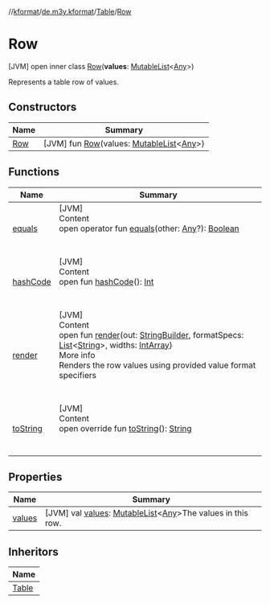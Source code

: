 //[kformat](../../../index.md)/[de.m3y.kformat](../../index.md)/[Table](../index.md)/[Row](index.md)



# Row  
 [JVM] open inner class [Row](index.md)(**values**: [MutableList](https://kotlinlang.org/api/latest/jvm/stdlib/kotlin.collections/-mutable-list/index.html)<[Any](https://kotlinlang.org/api/latest/jvm/stdlib/kotlin/-any/index.html)>)

Represents a table row of values.

   


## Constructors  
  
|  Name|  Summary| 
|---|---|
| <a name="de.m3y.kformat/Table.Row/Row/#kotlin.collections.MutableList[kotlin.Any]/PointingToDeclaration/"></a>[Row](-row.md)| <a name="de.m3y.kformat/Table.Row/Row/#kotlin.collections.MutableList[kotlin.Any]/PointingToDeclaration/"></a> [JVM] fun [Row](-row.md)(values: [MutableList](https://kotlinlang.org/api/latest/jvm/stdlib/kotlin.collections/-mutable-list/index.html)<[Any](https://kotlinlang.org/api/latest/jvm/stdlib/kotlin/-any/index.html)>)   <br>


## Functions  
  
|  Name|  Summary| 
|---|---|
| <a name="kotlin/Any/equals/#kotlin.Any?/PointingToDeclaration/"></a>[equals](../-hints/index.md#%5Bkotlin%2FAny%2Fequals%2F%23kotlin.Any%3F%2FPointingToDeclaration%2F%5D%2FFunctions%2F-1268829873)| <a name="kotlin/Any/equals/#kotlin.Any?/PointingToDeclaration/"></a>[JVM]  <br>Content  <br>open operator fun [equals](../-hints/index.md#%5Bkotlin%2FAny%2Fequals%2F%23kotlin.Any%3F%2FPointingToDeclaration%2F%5D%2FFunctions%2F-1268829873)(other: [Any](https://kotlinlang.org/api/latest/jvm/stdlib/kotlin/-any/index.html)?): [Boolean](https://kotlinlang.org/api/latest/jvm/stdlib/kotlin/-boolean/index.html)  <br><br><br>
| <a name="kotlin/Any/hashCode/#/PointingToDeclaration/"></a>[hashCode](../-hints/index.md#%5Bkotlin%2FAny%2FhashCode%2F%23%2FPointingToDeclaration%2F%5D%2FFunctions%2F-1268829873)| <a name="kotlin/Any/hashCode/#/PointingToDeclaration/"></a>[JVM]  <br>Content  <br>open fun [hashCode](../-hints/index.md#%5Bkotlin%2FAny%2FhashCode%2F%23%2FPointingToDeclaration%2F%5D%2FFunctions%2F-1268829873)(): [Int](https://kotlinlang.org/api/latest/jvm/stdlib/kotlin/-int/index.html)  <br><br><br>
| <a name="de.m3y.kformat/Table.Row/render/#java.lang.StringBuilder#kotlin.collections.List[kotlin.String]#kotlin.IntArray/PointingToDeclaration/"></a>[render](render.md)| <a name="de.m3y.kformat/Table.Row/render/#java.lang.StringBuilder#kotlin.collections.List[kotlin.String]#kotlin.IntArray/PointingToDeclaration/"></a>[JVM]  <br>Content  <br>open fun [render](render.md)(out: [StringBuilder](https://kotlinlang.org/api/latest/jvm/stdlib/kotlin.text/-string-builder/index.html), formatSpecs: [List](https://kotlinlang.org/api/latest/jvm/stdlib/kotlin.collections/-list/index.html)<[String](https://kotlinlang.org/api/latest/jvm/stdlib/kotlin/-string/index.html)>, widths: [IntArray](https://kotlinlang.org/api/latest/jvm/stdlib/kotlin/-int-array/index.html))  <br>More info  <br>Renders the row values using provided value format specifiers  <br><br><br>
| <a name="de.m3y.kformat/Table.Row/toString/#/PointingToDeclaration/"></a>[toString](to-string.md)| <a name="de.m3y.kformat/Table.Row/toString/#/PointingToDeclaration/"></a>[JVM]  <br>Content  <br>open override fun [toString](to-string.md)(): [String](https://kotlinlang.org/api/latest/jvm/stdlib/kotlin/-string/index.html)  <br><br><br>


## Properties  
  
|  Name|  Summary| 
|---|---|
| <a name="de.m3y.kformat/Table.Row/values/#/PointingToDeclaration/"></a>[values](values.md)| <a name="de.m3y.kformat/Table.Row/values/#/PointingToDeclaration/"></a> [JVM] val [values](values.md): [MutableList](https://kotlinlang.org/api/latest/jvm/stdlib/kotlin.collections/-mutable-list/index.html)<[Any](https://kotlinlang.org/api/latest/jvm/stdlib/kotlin/-any/index.html)>The values in this row.   <br>


## Inheritors  
  
|  Name| 
|---|
| <a name="de.m3y.kformat/Table.Line///PointingToDeclaration/"></a>[Table](../-line/index.md)


